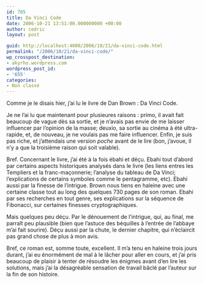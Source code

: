 ```yaml
---
id: 705
title: Da Vinci Code
date: 2006-10-21 13:51:00.000000000 +00:00
author: cedric
layout: post

guid: http://localhost:4000/2006/10/21/da-vinci-code.html
permalink: "/2006/10/21/da-vinci-code/"
wp_crosspost_destination:
- akyrho.wordpress.com
wordpress_post_id:
- '655'
categories:
- Non classé
---
```

Comme je le disais hier, j’ai lu le livre de Dan Brown : Da Vinci Code.

Je ne l’ai lu que maintenant pour plusieures raisons : primo, il avait fait beaucoup de vague dès sa sortie, et je n’avais pas envie de me laisser influencer par l’opinion de la masse; deuxio, sa sortie au cinéma à été ultra-rapide, et, de nouveau, je ne voulais pas me faire influencer. Enfin, je suis pas riche, et j’attendais une version _poche_ avant de le lire (bon, j’avoue, il n’y a que la troisième raison qui soit valable).

Bref. Concernant le livre, j’ai été à la fois ébahi et déçu. Ebahi tout d’abord par certains aspects historiques analysés dans le livre (les liens entres les Templiers et la franc-maçonnerie; l’analyse du tableau de Da Vinci; l’explications de certains symboles comme le pentagramme, etc). Ebahi aussi par la finesse de l’intrigue. Brown nous tiens en haleine avec une certaine classe tout au long des quelques 730 pages de son roman. Ebahi par ses recherches en tout genre, ses explications sur la séquence de Fibonacci, sur certaines finesses cryptographiques.

Mais quelques peu déçu. Par le dénouement de l’intrigue, qui, au final, me parraît peu plausible (bien que l’astuce des béquilles à l’entrée de l’abbaye m’ai fait sourire). Déçu aussi par la chute, le dernier chapitre, qui n’éclaircit pas grand chose de plus à mon avis.

Bref, ce roman est, somme toute, excellent. Il m’a tenu en haleine trois jours durant, j’ai eu énormément de mal à le lâcher pour aller en cours, et j’ai pris beaucoup de plaisir à tenter de résoudre les énigmes avant d’en lire les solutions, mais j’ai la désagréable sensation de travail bâclé par l’auteur sur la fin de son histoire.